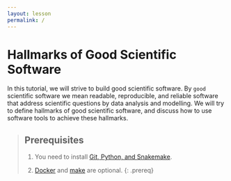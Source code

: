 ```yaml
---
layout: lesson
permalink: /
---
```


# Hallmarks of Good Scientific Software

In this tutorial, we will strive to build good scientific software. By `good`
scientific software we mean readable, reproducible, and reliable software that
address scientific questions by data analysis and modelling. We will try to
define hallmarks of good scientific software, and discuss how to use software
tools to achieve these hallmarks.


> ## Prerequisites
>
> 1. You need to install [Git, Python, and Snakemake](https://coderefinery.github.io/installation/).
>
> 2. [Docker](https://coderefinery.github.io/installation/docker/)
>    and [make](https://coderefinery.github.io/installation/make/) are optional.
{: .prereq}
